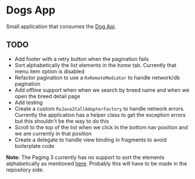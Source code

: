 # Dogs App

Small application that consumes the [Dog Api](https://thedogapi.com/). 

## TODO
* Add footer with a retry button when the pagination fails 
* Sort alphabetically the list elements in the home tab. Currently that menu item option is disabled
* Refactor pagination to use a `RxRemoteMediator` to handle network/db pagination
* Add offline support when when we search by breed name and when we open the breed detail page
* Add testing
* Create a custom `RxJava2CallAdapterFactory` to handle network errors. Currently the application has a helper class
to get the exception errors but this shouldn't be the way to do this
* Scroll to the top of the list when we click in the bottom nav position and we are currently in that position
* Create a delegate to handle view binding in fragments to avoid boilerplate code

**Note:** The Paging 3 currently has no support to sort the elements alphabetically as mentioned [here](https://issuetracker.google.com/issues/175430431).
Probably this will have to be made in the repository side.